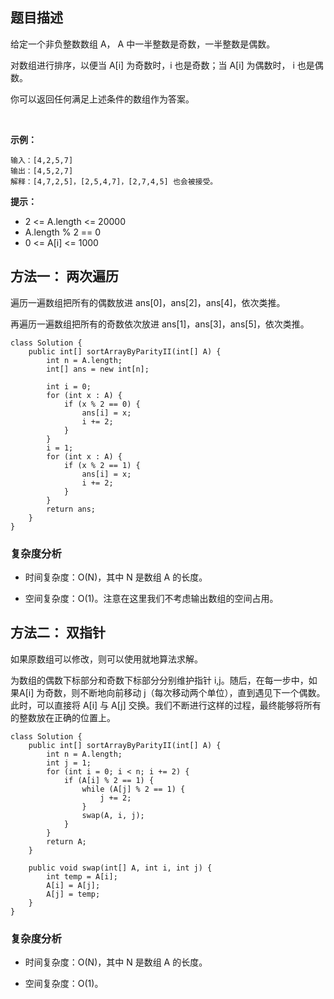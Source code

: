 ## 题目描述

给定一个非负整数数组 A， A 中一半整数是奇数，一半整数是偶数。

对数组进行排序，以便当 A[i] 为奇数时，i 也是奇数；当 A[i] 为偶数时， i 也是偶数。

你可以返回任何满足上述条件的数组作为答案。

 

**示例：**

```
输入：[4,2,5,7]
输出：[4,5,2,7]
解释：[4,7,2,5]，[2,5,4,7]，[2,7,4,5] 也会被接受。
```

**提示：**

- 2 <= A.length <= 20000
- A.length % 2 == 0
- 0 <= A[i] <= 1000

## 方法一： 两次遍历

遍历一遍数组把所有的偶数放进 ans[0]，ans[2]，ans[4]，依次类推。

再遍历一遍数组把所有的奇数依次放进 ans[1]，ans[3]，ans[5]，依次类推。

```
class Solution {
    public int[] sortArrayByParityII(int[] A) {
        int n = A.length;
        int[] ans = new int[n];

        int i = 0;
        for (int x : A) {
            if (x % 2 == 0) {
                ans[i] = x;
                i += 2;
            }
        }
        i = 1;
        for (int x : A) {
            if (x % 2 == 1) {
                ans[i] = x;
                i += 2;
            }
        }
        return ans;
    }
}
```

### 复杂度分析

- 时间复杂度：O(N)，其中 N 是数组 A 的长度。

- 空间复杂度：O(1)。注意在这里我们不考虑输出数组的空间占用。

## 方法二： 双指针

如果原数组可以修改，则可以使用就地算法求解。

为数组的偶数下标部分和奇数下标部分分别维护指针 i,j。随后，在每一步中，如果A[i] 为奇数，则不断地向前移动 j（每次移动两个单位），直到遇见下一个偶数。此时，可以直接将 A[i] 与 A[j] 交换。我们不断进行这样的过程，最终能够将所有的整数放在正确的位置上。

```
class Solution {
    public int[] sortArrayByParityII(int[] A) {
        int n = A.length;
        int j = 1;
        for (int i = 0; i < n; i += 2) {
            if (A[i] % 2 == 1) {
                while (A[j] % 2 == 1) {
                    j += 2;
                }
                swap(A, i, j);
            }
        }   
        return A;
    }

    public void swap(int[] A, int i, int j) {
        int temp = A[i];
        A[i] = A[j];
        A[j] = temp;
    }
}
```

### 复杂度分析

- 时间复杂度：O(N)，其中 N 是数组 A 的长度。

- 空间复杂度：O(1)。

